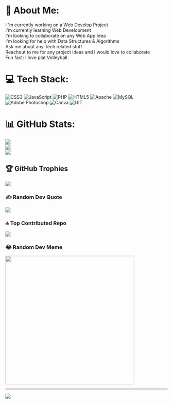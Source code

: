 # 💫 About Me:
I 'm currently working on a Web Develop Project<br>I'm currently learning Web Development<br>I'm looking to collaborate on any Web App Idea<br>I'm looking for help with Data Structures & Algorithms<br>Ask me about any Tech related stuff<br>Reachout to me for any project ideas and I would love to collaborate<br>Fun fact: I love plat Volleyball.


# 💻 Tech Stack:
![CSS3](https://img.shields.io/badge/css3-%231572B6.svg?style=plastic&logo=css3&logoColor=white) ![JavaScript](https://img.shields.io/badge/javascript-%23323330.svg?style=plastic&logo=javascript&logoColor=%23F7DF1E) ![PHP](https://img.shields.io/badge/php-%23777BB4.svg?style=plastic&logo=php&logoColor=white) ![HTML5](https://img.shields.io/badge/html5-%23E34F26.svg?style=plastic&logo=html5&logoColor=white) ![Apache](https://img.shields.io/badge/apache-%23D42029.svg?style=plastic&logo=apache&logoColor=white) ![MySQL](https://img.shields.io/badge/mysql-%2300f.svg?style=plastic&logo=mysql&logoColor=white) ![Adobe Photoshop](https://img.shields.io/badge/adobephotoshop-%2331A8FF.svg?style=plastic&logo=adobephotoshop&logoColor=white) ![Canva](https://img.shields.io/badge/Canva-%2300C4CC.svg?style=plastic&logo=Canva&logoColor=white) ![GIT](https://img.shields.io/badge/Git-fc6d26?style=plastic&logo=git&logoColor=white)
# 📊 GitHub Stats:
![](https://github-readme-stats.vercel.app/api?username=MadushanPrasanna&theme=vue&hide_border=false&include_all_commits=false&count_private=true)<br/>
![](https://github-readme-streak-stats.herokuapp.com/?user=MadushanPrasanna&theme=vue&hide_border=false)<br/>
![](https://github-readme-stats.vercel.app/api/top-langs/?username=MadushanPrasanna&theme=vue&hide_border=false&include_all_commits=false&count_private=true&layout=compact)

## 🏆 GitHub Trophies
![](https://github-profile-trophy.vercel.app/?username=MadushanPrasanna&theme=radical&no-frame=false&no-bg=true&margin-w=4)

### ✍️ Random Dev Quote
![](https://quotes-github-readme.vercel.app/api?type=horizontal&theme=radical)

### 🔝 Top Contributed Repo
![](https://github-contributor-stats.vercel.app/api?username=MadushanPrasanna&limit=5&theme=dark&combine_all_yearly_contributions=true)

### 😂 Random Dev Meme
<img src='https://randommeme-five.vercel.app/' style="height: 400px;"/>

---
[![](https://visitcount.itsvg.in/api?id=MadushanPrasanna&icon=0&color=0)](https://visitcount.itsvg.in)

<!-- Proudly created with GPRM ( https://gprm.itsvg.in ) -->
